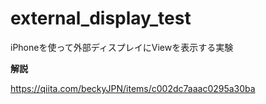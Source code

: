 # external_display_test
iPhoneを使って外部ディスプレイにViewを表示する実験

**解説**

https://qiita.com/beckyJPN/items/c002dc7aaac0295a30ba

